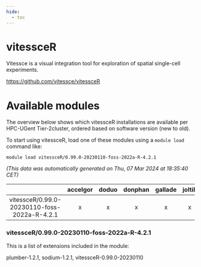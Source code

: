```yaml
---
hide:
  - toc
---
```


vitessceR
=========


Vitessce is a visual integration tool for exploration of spatial single-cell experiments.

https://github.com/vitessce/vitessceR
# Available modules


The overview below shows which vitessceR installations are available per HPC-UGent Tier-2cluster, ordered based on software version (new to old).

To start using vitessceR, load one of these modules using a `module load` command like:

```shell
module load vitessceR/0.99.0-20230110-foss-2022a-R-4.2.1
```

*(This data was automatically generated on Thu, 07 Mar 2024 at 18:35:40 CET)*  

| |accelgor|doduo|donphan|gallade|joltik|skitty|
| :---: | :---: | :---: | :---: | :---: | :---: | :---: |
|vitessceR/0.99.0-20230110-foss-2022a-R-4.2.1|x|x|x|x|x|x|


### vitessceR/0.99.0-20230110-foss-2022a-R-4.2.1

This is a list of extensions included in the module:

plumber-1.2.1, sodium-1.2.1, vitessceR-0.99.0-20230110